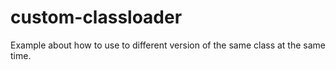 custom-classloader
==================

Example about how to use to different version of the same class at the same time.
